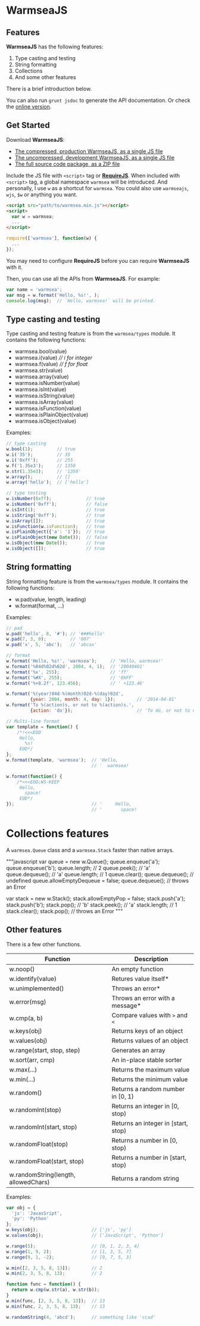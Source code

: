 WarmseaJS
=========


Features
--------

**WarmseaJS** has the following features:

1. Type casting and testing
2. String formatting
3. Collections
3. And some other features

There is a brief introduction below.

You can also run `grunt jsdoc` to generate the API documentation. Or check the
[online version](http://warmsea.github.io/warmseajs/jsdoc/).

Get Started
-----------

Download **WarmseaJS**:
* [The compressed, production WarmseaJS, as a single JS file](https://raw.githubusercontent.com/warmsea/WarmseaJS/master/dist/warmsea-v0.4.0.min.js)
* [The uncompressed, development WarmseaJS, as a single JS file](https://raw.githubusercontent.com/warmsea/WarmseaJS/master/dist/warmsea-v0.4.0.js)
* [The full source code package, as a ZIP file](https://github.com/warmsea/WarmseaJS/releases/download/v0.4.0/warmseajs-v0.4.0.zip)

Include the JS file with `<script>` tag or [**RequireJS**](http://requirejs.org/).
When included with `<script>` tag, a global namespace `warmsea` will be
introduced. And personally, I use `w` as a shortcut for `warmsea`. You could
also use `warmseajs`, `wjs`, `$w` or anything you want.

```html
<script src="path/to/warmsea.min.js"></script>
<script>
  var w = warmsea;
  ...
</script>
```

```javascript
require(['warmsea'], function(w) {
  ...
});
```

You may need to configure **RequireJS** before you can require **WarmseaJS**
with it.

Then, you can use all the APIs from **WarmseaJS**. For example:

```javascript
var name = 'warmsea';
var msg = w.format('Hello, %s!', );
console.log(msg);  // `Hello, warmsea!` will be printed.
```


Type casting and testing
------------------------

Type casting and testing feature is from the `warmsea/types` module. It
contains the following functions:

* warmsea.bool(value)
* warmsea.i(value)  *// i for integer*
* warmsea.f(value)  *// f for float*
* warmsea.str(value)
* warmsea.array(value)
* warmsea.isNumber(value)
* warmsea.isInt(value)
* warmsea.isString(value)
* warmsea.isArray(value)
* warmsea.isFunction(value)
* warmsea.isPlainObject(value)
* warmsea.isObject(value)

Examples:

```javascript
// type casting
w.bool(1);         // true
w.i('35');         // 35
w.i('0xff');       // 255
w.f('1.35e3');     // 1350
w.str(1.35e3);     // '1350'
w.array();         // []
w.array('hello');  // ['hello']
```

```javascript
// type testing
w.isNumber(0xff);             // true
w.isNumber('0xff');           // false
w.isInt(1);                   // true
w.isString('0xff');           // true
w.isArray([]);                // true
w.isFunction(w.isFunction);   // true
w.isPlainObject({'a': '1'});  // true
w.isPlainObject(new Date());  // false
w.isObject(new Date());       // true
w.isObject([]);               // true
```


String formatting
-----------------

String formatting feature is from the `warmsea/types` module. It contains the
following functions:

* w.pad(value, length, leading)
* w.format(format, ...)

Examples:

```javascript
// pad
w.pad('hello', 8, '#'); // '###hello' 
w.pad(7, 3, 0);         // '007'
w.pad('x', 5, 'abc');   // 'abcax'
```

```javascript
// format
w.format('Hello, %s!', 'warmsea');     // 'Hello, warmsea!'
w.format('%04d%02d%02d', 2004, 4, 1);  // '20040401'
w.format('%x', 255);                   // 'ff'
w.format('%#X', 255);                  // '0XFF'
w.format('%+8.2f', 123.456);           // ' +123.46'

w.format('%(year)04d-%(month)02d-%(day)02d',
         {year: 2004, month: 4, day: 1});        // '2014-04-01'
w.format('To %(action)s, or not to %(action)s.',
         {action: 'do'});                        // 'To do, or not to do.'
```

```javascript
// Multi-line format
var template = function() {
    /*!<<<EOD
     Hello,
       %s!
     EOD*/
};
w.format(template, 'warmsea');  // 'Hello,
                                // '  warmsea!

w.format(function() {
    /*<<<EOD;WS-KEEP
     Hello,
       space!
     EOD*/
});                             // '     Hello,
                                // '       space!
```


Collections features
====================

A ```warmsea.Queue``` class and a ```warmsea.Stack``` faster than native arrays.

"""javascript
var queue = new w.Queue();
queue.enqueue('a');
queue.enqueue('b');
queue.length;                     // 2
queue.peek();                     // 'a'
queue.dequeue();                  // 'a'
queue.length;                     // 1
queue.clear();
queue.dequeue();                  // undefined
queue.allowEmptyDequeue = false;
queue.dequeue();                  // throws an Error

var stack = new w.Stack();
stack.allowEmptyPop = false;
stack.push('a');
stack.push('b');
stack.pop();                      // 'b'
stack.peek();                     // 'a'
stack.length;                     // 1
stack.clear();
stack.pop();                      // throws an Error
"""


Other features
--------------

There is a few other functions.

Function                             | Description
------------------------------------ | -----------
w.noop()                             | An empty function
w.identify(value)                    | Retures value itself*
w.unimplemented()                    | Throws an error*
w.error(msg)                         | Throws an error with a message*
w.cmp(a, b)                          | Compare values with `>` and `<`
w.keys(obj)                          | Returns keys of an object
w.values(obj)                        | Returns values of an object
w.range(start, stop, step)           | Generates an array
w.sort(arr, cmp)                     | An in-place stable sorter
w.max(...)                           | Returns the maximum value
w.min(...)                           | Returns the minimum value
w.random()                           | Returns a random number in [0, 1)
w.randomInt(stop)                    | Returns an integer in [0, stop)
w.randomInt(start, stop)             | Returns an integer in [start, stop)
w.randomFloat(stop)                  | Returns a number in [0, stop)
w.randomFloat(start, stop)           | Returns a number in [start, stop)
w.randomString(length, allowedChars) | Returns a random string

Examples:

```javascript
var obj = {
  'js': 'JavasSript',
  'py': 'Python'
};
w.keys(obj);                    // ['js', 'py']
w.values(obj);                  // ['JavaScript', 'Python']

w.range(5);                     // [0, 1, 2, 3, 4]
w.range(1, 9, 2);               // [1, 3, 5, 7]
w.range(9, 1, -2);              // [9, 7, 5, 3]

w.min([2, 3, 5, 8, 13]);        // 2
w.min(2, 3, 5, 8, 13);          // 2

function func = function() {
  return w.cmp(w.str(a), w.str(b));
}
w.min(func, [2, 3, 5, 8, 13]);  // 13
w.min(func, 2, 3, 5, 8, 13);    // 13

w.randomString(4, 'abcd');      // something like 'ccad'
```
